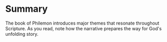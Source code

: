 # Summary

The book of Philemon introduces major themes that resonate throughout Scripture. As you read, note how the narrative prepares the way for God's unfolding story.

